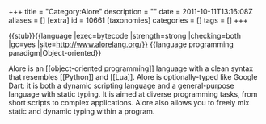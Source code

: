 +++
title = "Category:Alore"
description = ""
date = 2011-10-11T13:16:08Z
aliases = []
[extra]
id = 10661
[taxonomies]
categories = []
tags = []
+++

{{stub}}{{language
|exec=bytecode
|strength=strong
|checking=both
|gc=yes
|site=http://www.alorelang.org/}}
{{language programming paradigm|Object-oriented}}

Alore is an [[object-oriented programming]] language with a clean syntax that resembles [[Python]] and [[Lua]]. Alore is optionally-typed like Google Dart: it is both a dynamic scripting language and a general-purpose language with static typing. It is aimed at diverse programming tasks, from short scripts to complex applications. Alore also allows you to freely mix static and dynamic typing within a program.
